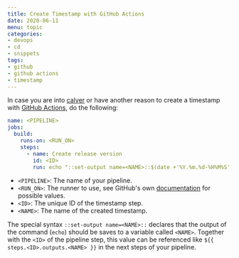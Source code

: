 ```yaml
---
title: Create Timestamp with GitHub Actions
date: 2020-06-11
menu: topic
categories:
- devops
- cd
- snippets
tags:
- github
- github actions
- timestamp
---
```


In case you are into [calver](https://calver.org/) or have another reason to create a timestamp with [GitHub Actions](https://github.com/features/actions), do the following:

```yaml
name: <PIPELINE>
jobs:
  build:
    runs-on: <RUN_ON>
    steps:
      - name: Create release version
        id: <ID>
        run: echo "::set-output name=<NAME>::$(date +'%Y.%m.%d-%H%M%S')"
```

- `<PIPELINE>`: The name of your pipeline.
- `<RUN_ON>`: The runner to use, see GitHub's own [documentation](https://help.github.com/en/actions/reference/workflow-syntax-for-github-actions#jobsjob_idruns-on) for possible values.
- `<ID>`: The unique ID of the timestamp step.
- `<NAME>`: The name of the created timestamp.

The special syntax `::set-output name=<NAME>::` declares that the output of the command (`echo`) should be saves to a variable called `<NAME>`. Together with the `<ID>` of the pipeline step, this value can be referenced like `${{ steps.<ID>.outputs.<NAME> }}` in the next steps of your pipeline.
